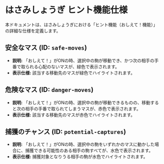 # はさみしょうぎ ヒント機能仕様

本ドキュメントは、はさみしょうぎにおける「ヒント機能（おしえて！機能）」の詳細な仕様を定義します。

## 安全なマス (ID: `safe-moves`)

- **説明:** 「おしえて！」がONの時、選択中の駒が移動でき、かつ次の相手の手番で取られる心配のないマスが、緑色で表示されます。
- **表示仕様:** 該当する移動先のマスが緑色でハイライトされます。

## 危険なマス (ID: `danger-moves`)

- **説明:** 「おしえて！」がONの時、選択中の駒が移動できるものの、移動すると次の相手の手番で取られてしまうマスが、赤色で表示されます。
- **表示仕様:** 該当する移動先のマスが赤色でハイライトされます。

## 捕獲のチャンス (ID: `potential-captures`)

- **説明:** 「おしえて！」がONの時、選択中の駒をいずれかのマスに動かした場合に、捕獲できる可能性のある相手の駒すべてが、水色で表示されます。
- **表示仕様:** 捕獲対象となりうる相手の駒が水色でハイライトされます。